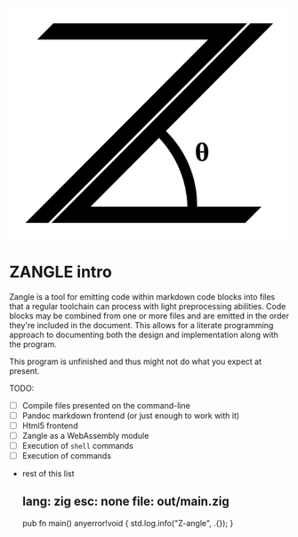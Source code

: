 ![Zangle logo](assets/svg/zangle.svg?raw=true)


ZANGLE                                                                     intro
================================================================================

Zangle is a tool for emitting code within markdown code blocks into files that a
regular toolchain can process with light preprocessing abilities. Code blocks
may be combined from one or more files and are emitted in the order they're
included in the document. This allows for a literate programming approach to
documenting both the design and implementation along with the program.

This program is unfinished and thus might not do what you expect at present.

TODO:

- [ ] Compile files presented on the command-line
- [ ] Pandoc markdown frontend (or just enough to work with it)
- [ ] Html5 frontend
- [ ] Zangle as a WebAssembly module
- [ ] Execution of `shell` commands
- [ ] Execution of commands
- rest of this list

    lang: zig esc: none file: out/main.zig
    --------------------------------------

    pub fn main() anyerror!void {
        std.log.info("Z-angle", .{});
    }
